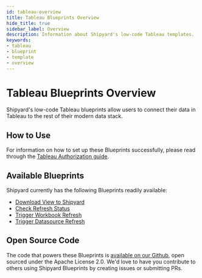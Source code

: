 ```yaml
---
id: tableau-overview
title: Tableau Blueprints Overview
hide_title: true
sidebar_label: Overview
description: Information about Shipyard's low-code Tableau templates.
keywords:
- tableau
- blueprint
- template
- overview
---
```


# Tableau Blueprints Overview

Shipyard's low-code Tableau blueprints allow users to connect their data in Tableau to the rest of their modern data stack.


## How to Use
For information on how to set up these Blueprints successfully, please read through the [Tableau Authorization guide](tableau-authorization.md).


## Available Blueprints
Shipyard currently has the following Blueprints readily available: 
- [Download View to Shipyard](tableau-download-view.md)
- [Check Refresh Status](tableau-check-refresh-status.md)
- [Trigger Workbook Refresh](tableau-trigger-workbook-refresh.md)
- [Trigger Datasource Refresh](tableau-trigger-datasource-refresh.md)

## Open Source Code
The code that powers these Blueprints is [available on our Github](https://github.com/shipyardapp/tableau-blueprints), open sourced under the Apache License 2.0. We'd love to have you contribute to others using Shipyard Blueprints by creating issues or submitting PRs.
